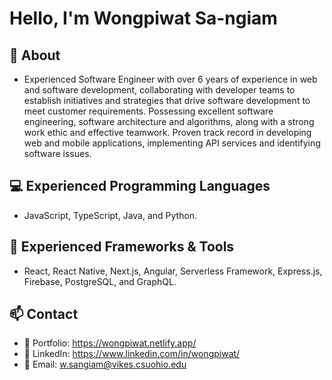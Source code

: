 <h1>Hello, I'm Wongpiwat Sa-ngiam</h1>

## 🗿 About
- Experienced Software Engineer with over 6 years of experience in web and software development, collaborating with developer teams to establish initiatives and strategies that drive software development to meet customer requirements. Possessing excellent software engineering, software architecture and algorithms, along with a strong work ethic and effective teamwork. Proven track record in developing web and mobile applications, implementing API services and identifying software issues.

## 💻 Experienced Programming Languages
- JavaScript, TypeScript, Java, and Python.

## 🧰 Experienced Frameworks & Tools
- React, React Native, Next.js, Angular, Serverless Framework, Express.js, Firebase, PostgreSQL, and GraphQL.

## 📫 Contact
- 💼 Portfolio: https://wongpiwat.netlify.app/
- 🔮 LinkedIn: https://www.linkedin.com/in/wongpiwat/
- 📨 Email: [w.sangiam@vikes.csuohio.edu](mailto:w.sangiam@vikes.csuohio.edu)
